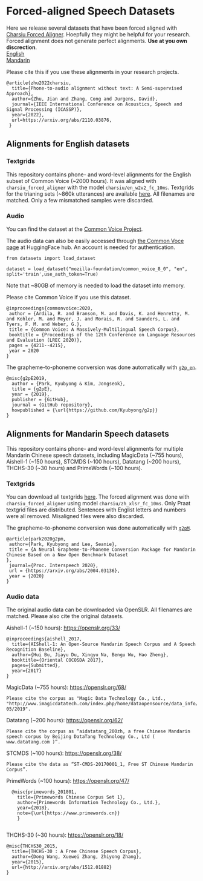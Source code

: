 # Forced-aligned Speech Datasets

Here we release several datasets that have been forced aligned with [Charsiu Forced Aligner](https://github.com/lingjzhu/charsiu). Hoepfully they might be helpful for your research. 
Forced alignment does not generate perfect alignments. **Use at you own discrection**.  
[English](data.md#alignments-for-english-datasets)  
[Mandarin](data.md#alignments-for-mandarin-speech-datasets)  


Please cite this if you use these alignments in your research projects.
```
@article{zhu2022charsiu,
  title={Phone-to-audio alignment without text: A Semi-supervised Approach},
  author={Zhu, Jian and Zhang, Cong and Jurgens, David},
  journal={IEEE International Conference on Acoustics, Speech and Signal Processing (ICASSP)},
  year={2022},
  url=https://arxiv.org/abs/2110.03876,
 }
```

## Alignments for English datasets

### Textgrids
This repository contains phone- and word-level alignments for the English subset of Common Voice (~2000 hours). It was aligned with `charsiu_forced_aligner` with the model `charsiu/en_w2v2_fc_10ms`. 
Textgrids for the trianing sets (~860k utterances) are available [here](https://drive.google.com/drive/folders/1IF0WB5-8VXfaENtE4r5rehHHK8YFe61S?usp=sharing). All filenames are matched. Only a few mismatched samples were discarded. 

### Audio
You can find the dataset at the [Common Voice Project](https://commonvoice.mozilla.org/en/datasets).  

The audio data can also be easily accessed through [the Common Voce page](https://huggingface.co/datasets/mozilla-foundation/common_voice_8_0) at HuggingFace hub. An account is needed for authentication.
```
from datasets import load_dataset

dataset = load_dataset("mozilla-foundation/common_voice_8_0", "en", split='train',use_auth_token=True)
```
Note that ~80GB of memory is needed to load the dataset into memory.

Please cite Common Voice if you use this dataset.
 ```
 @inproceedings{commonvoice:2020,
  author = {Ardila, R. and Branson, M. and Davis, K. and Henretty, M. and Kohler, M. and Meyer, J. and Morais, R. and Saunders, L. and Tyers, F. M. and Weber, G.},
  title = {Common Voice: A Massively-Multilingual Speech Corpus},
  booktitle = {Proceedings of the 12th Conference on Language Resources and Evaluation (LREC 2020)},
  pages = {4211--4215},
  year = 2020
}
 ```

The grapheme-to-phoneme conversion was done automatically with [`g2p_en`](https://github.com/Kyubyong/g2p).
```
@misc{g2pE2019,
  author = {Park, Kyubyong & Kim, Jongseok},
  title = {g2pE},
  year = {2019},
  publisher = {GitHub},
  journal = {GitHub repository},
  howpublished = {\url{https://github.com/Kyubyong/g2p}}
}
```

## Alignments for Mandarin Speech datasets

This repository contains phone- and word-level alignments for multiple Mandarin Chinese speech datasets, including MagicData (~755 hours), Aishell-1 (~150 hours), STCMDS (~100 hours), Datatang (~200 hours), THCHS-30 (~30 hours) and PrimeWords (~100 hours).

### Textgrids
You can download all textgrids [here](https://drive.google.com/drive/folders/1IF0WB5-8VXfaENtE4r5rehHHK8YFe61S?usp=sharing). The forced alignment was done with `charsiu_forced_aligner` using model `charsiu/zh_xlsr_fc_10ms`. Only Praat textgrid files are distributed. Sentences with Englist letters and numbers were all removed. Misaligned files were also discarded. 

The grapheme-to-phoneme conversion was done automatically with [`g2pM`](https://github.com/kakaobrain/g2pM).
```
@article{park2020g2pm,
 author={Park, Kyubyong and Lee, Seanie},
 title = {A Neural Grapheme-to-Phoneme Conversion Package for Mandarin Chinese Based on a New Open Benchmark Dataset
},
 journal={Proc. Interspeech 2020},
 url = {https://arxiv.org/abs/2004.03136},
 year = {2020}
}
```




### Audio data
The original audio data can be downloaded via OpenSLR. All filenames are matched. Please also cite the original datasets. 

Aishell-1 (~150 hours): https://openslr.org/33/
```
@inproceedings{aishell_2017,
  title={AIShell-1: An Open-Source Mandarin Speech Corpus and A Speech Recognition Baseline},
  author={Hui Bu, Jiayu Du, Xingyu Na, Bengu Wu, Hao Zheng},
  booktitle={Oriental COCOSDA 2017},
  pages={Submitted},
  year={2017}
}
```

MagicData (~755 hours): https://openslr.org/68/
```
Please cite the corpus as "Magic Data Technology Co., Ltd., "http://www.imagicdatatech.com/index.php/home/dataopensource/data_info/id/101", 05/2019".
```

Datatang (~200 hours): https://openslr.org/62/
```
Please cite the corpus as “aidatatang_200zh, a free Chinese Mandarin speech corpus by Beijing DataTang Technology Co., Ltd ( www.datatang.com )”.
```
STCMDS (~100 hours): https://openslr.org/38/
```
Please cite the data as “ST-CMDS-20170001_1, Free ST Chinese Mandarin Corpus”.
```
PrimeWords (~100 hours): https://openslr.org/47/
```
  @misc{primewords_201801,
    title={Primewords Chinese Corpus Set 1},
    author={Primewords Information Technology Co., Ltd.},
    year={2018},
    note={\url{https://www.primewords.cn}}
    }
  
```
THCHS-30 (~30 hours): https://openslr.org/18/
```
@misc{THCHS30_2015,
  title={THCHS-30 : A Free Chinese Speech Corpus},
  author={Dong Wang, Xuewei Zhang, Zhiyong Zhang},
  year={2015},
  url={http://arxiv.org/abs/1512.01882}
}
```
